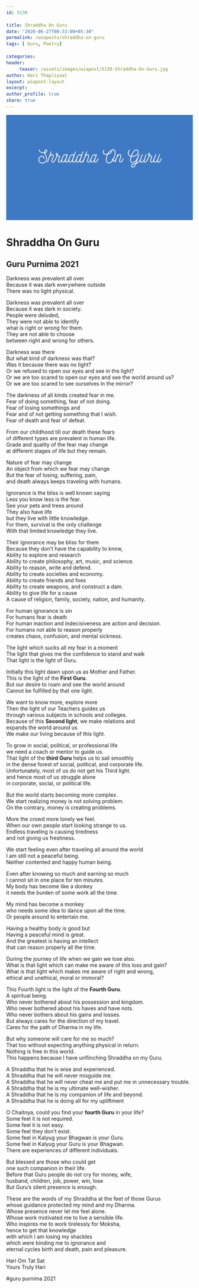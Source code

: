```yaml
--- 
id: 5130

title: Shraddha On Guru
date: "2020-06-27T08:33:00+05:30"
permalink: /wiaposts/shraddha-on-guru
tags: [ Guru, Poetry]    

categories: 
header:
     teaser: /assets/images/wiapost/5130-Shraddha-On-Guru.jpg
author: Hari Thapliyaal 
layout: wiapost-layout
excerpt:  
author_profile: true 
share: true 
---
```


![Shraddha On Guru](/assets/images/wiapost/5130-Shraddha-On-Guru.jpg)  
   
# Shraddha On Guru
   
## Guru Purnima 2021    
    
Darkness was prevalent all over     
Because it was dark everywhere outside     
There was no light physical.    
    
Darkness was prevalent all over     
Because it was dark in society.     
People were deluded,     
They were not able to identify     
what is right or wrong for them.     
They are not able to choose     
between right and wrong for others.    
    
Darkness was there     
But what kind of darkness was that?     
Was it because there was no light?     
Or we refused to open our eyes and see in the light?     
Or we are too scared to open our eyes and see the world around us?     
Or we are too scared to see ourselves in the mirror?    
    
The darkness of all kinds created fear in me.     
Fear of doing something, fear of not doing.     
Fear of losing somethings and     
Fear and of not getting something that I wish.     
Fear of death and fear of defeat.    
    
From our childhood till our death these fears     
of different types are prevalent in human life.     
Grade and quality of the fear may change     
at different stages of life but they remain.    
    
Nature of fear may change     
An object from which we fear may change     
But the fear of losing, suffering, pain,     
and death always keeps traveling with humans.    
    
Ignorance is the bliss is well known saying     
Less you know less is the fear.     
See your pets and trees around     
They also have life     
but they live with little knowledge.     
For them, survival is the only challenge     
With that limited knowledge they live.    
    
Their ignorance may be bliss for them     
Because they don’t have the capability to know,     
Ability to explore and research     
Ability to create philosophy, art, music, and science.     
Ability to reason, write and defend.     
Ability to create societies and economy.     
Ability to create friends and foes     
Ability to create weapons, and construct a dam.     
Ability to give life for a cause     
A cause of religion, family, society, nation, and humanity.    
    
For human ignorance is sin     
For humans fear is death     
For human inaction and indecisiveness are action and decision.     
For humans not able to reason properly     
creates chaos, confusion, and mental sickness.    
    
The light which sucks all my fear in a moment     
The light that gives me the confidence to stand and walk     
That light is the light of Guru.    
    
Initially this light dawn upon us as Mother and Father.     
This is the light of the **First Guru**.     
But our desire to roam and see the world around     
Cannot be fulfilled by that one light.    
    
We want to know more, explore more     
Then the light of our Teachers guides us     
through various subjects in schools and colleges.     
Because of this **Second light**, we make relations and     
expands the world around us     
We make our living because of this light.    
    
To grow in social, political, or professional life     
we need a coach or mentor to guide us.     
That light of the **third Guru** helps us to sail smoothly     
in the dense forest of social, political, and corporate life.     
Unfortunately, most of us do not get his Third light.     
and hence most of us struggle alone     
in corporate, social, or political life.    
    
But the world starts becoming more complex.     
We start realizing money is not solving problem.     
On the contrary, money is creating problems.    
    
More the crowd more lonely we feel.     
When our own people start looking strange to us.     
Endless traveling is causing tiredness     
and not giving us freshness.    
    
We start feeling even after traveling all around the world     
I am still not a peaceful being.     
Neither contented and happy human being.    
    
Even after knowing so much and earning so much     
I cannot sit in one place for ten minutes.     
My body has become like a donkey     
it needs the burden of some work all the time.    
    
My mind has become a monkey     
who needs some idea to dance upon all the time.     
Or people around to entertain me.    
    
Having a healthy body is good but     
Having a peaceful mind is great.     
And the greatest is having an intellect     
that can reason properly all the time.    
    
During the journey of life when we gain we lose also.     
What is that light which can make me aware of this loss and gain?     
What is that light which makes me aware of right and wrong,     
ethical and unethical, moral or immoral?    
    
This Fourth light is the light of the **Fourth Guru**.     
A spiritual being.     
Who never bothered about his possession and kingdom.     
Who never bothered about his haves and have nots.     
Who never bothers about his gains and losses.     
But always cares for the direction of my travel.     
Cares for the path of Dharma in my life.     
     
But why someone will care for me so much?     
That too without expecting anything physical in return.     
Nothing is free in this world.     
This happens because I have unflinching Shraddha on my Guru.    
    
A Shraddha that he is wise and experienced.     
A Shraddha that he will never misguide me.     
A Shraddha that he will never cheat me and put me in unnecessary trouble.     
A Shraddha that he is my ultimate well-wisher.     
A Shraddha that he is my companion of life and beyond.     
A Shraddha that he is doing all for my upliftment    
    
O Chaitnya, could you find your **fourth Guru** in your life?     
Some feel it is not required.     
Some feel it is not easy.     
Some feel they don’t exist.     
Some feel in Kalyug your Bhagwan is your Guru.     
Some feel in Kalyug your Guru is your Bhagwan.     
There are experiences of different individuals.    
    
But blessed are those who could get     
one such companion in their life.     
Before that Guru people do not cry for money, wife,     
husband, children, job, power, win, lose     
But Guru’s silent presence is enough.    
    
These are the words of my Shraddha at the feet of those Gurus     
whose guidance protected my mind and my Dharma.     
Whose presence never let me feel alone.     
Whose work motivated me to live a sensible life.     
Who inspires me to work tirelessly for Moksha,     
hence to get that knowledge     
with which I am losing my shackles     
which were binding me to ignorance and     
eternal cycles birth and death, pain and pleasure.    
    
Hari Om Tat Sat     
Yours Truly Hari    
    
#guru purnima 2021    
